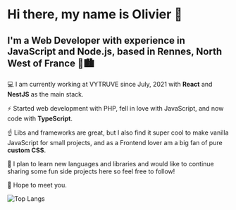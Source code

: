 # Hi there, my name is Olivier 👋
## I'm a Web Developer with experience in JavaScript and Node.js, based in Rennes, North West of France  🌊🏙️

💻 I am currently working at VYTRUVE since July, 2021 with **React** and **NestJS** as the main stack.

⚡ Started web development with PHP, fell in love with JavaScript, and now code with **TypeScript**.

☝️ Libs and frameworks are great, but I also find it super cool to make vanilla JavaScript for small projects, and as a Frontend lover am a big fan of pure **custom CSS**.

🔭 I plan to learn new languages and libraries and would like to continue sharing some fun side projects here so feel free to follow!

👋 Hope to meet you.

![Top Langs](https://github-readme-stats.vercel.app/api/top-langs/?username=oliv-bernier&layout=compact&count_private=true&include_all_commits=true&theme=radical)

<!--
**oliv-bernier/oliv-bernier** is a ✨ _special_ ✨ repository because its `README.md` (this file) appears on your GitHub profile.

Here are some ideas to get you started:

- 🔭 I’m currently working on ...
- 🌱 I’m currently learning ...
- 👯 I’m looking to collaborate on ...
- 🤔 I’m looking for help with ...
- 💬 Ask me about ...
- 📫 How to reach me: ...
- 😄 Pronouns: ...
- ⚡ Fun fact: ...
-->
